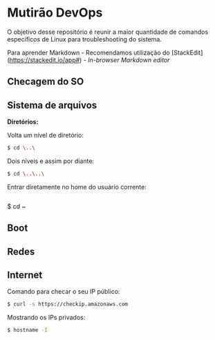#  Mutirão DevOps
 
O objetivo desse repositório é reunir a maior quantidade de comandos específicos de Linux para troubleshooting do sistema.

Para aprender Markdown - Recomendamos utilização do [StackEdit] (https://stackedit.io/app#) - _In-browser Markdown editor_ 


##  Checagem do SO
  
  

##  Sistema de arquivos

**Diretórios:**

Volta um nível de diretório:

```bash
$ cd \..\
```

Dois níveis e assim por diante:
  
```bash
$ cd \..\..\
```

Entrar diretamente no home do usuário corrente:

```bash
```
$ cd ~
  

##  Boot

  

##  Redes

  

##  Internet


Comando para checar o seu IP público:

```bash
$ curl -s https://checkip.amazonaws.com
```  
  
Mostrando os IPs privados:

```bash
$ hostname -I
```
